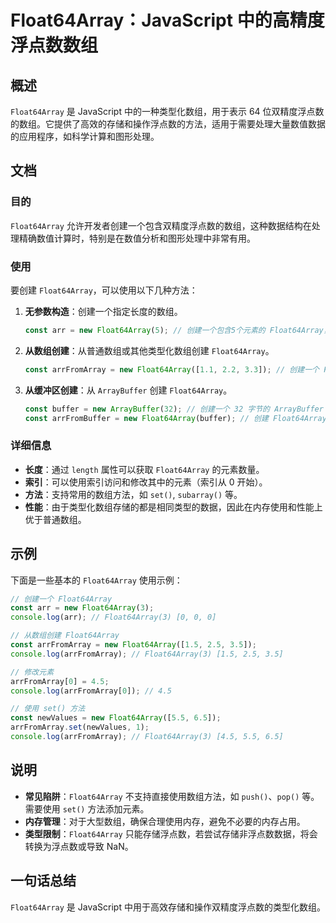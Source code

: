 <!--
Meta Description: # Float64Array：JavaScript 中的高精度浮点数数组 ## 概述 `Float64Array` 是 JavaScript 中的一种类型化数组，用于表示 64 位双精度浮点数的数组。它提供了高效的存储和操作浮点数的方法，适用于需要处理大量数值数据的应用程序，如科学计算和图形处理。 ...
Meta Keywords: float64array, javascript, const, new, arrfromarray
-->

# Float64Array：JavaScript 中的高精度浮点数数组

## 概述
`Float64Array` 是 JavaScript 中的一种类型化数组，用于表示 64 位双精度浮点数的数组。它提供了高效的存储和操作浮点数的方法，适用于需要处理大量数值数据的应用程序，如科学计算和图形处理。

## 文档
### 目的
`Float64Array` 允许开发者创建一个包含双精度浮点数的数组，这种数据结构在处理精确数值计算时，特别是在数值分析和图形处理中非常有用。

### 使用
要创建 `Float64Array`，可以使用以下几种方法：

1. **无参数构造**：创建一个指定长度的数组。
   ```javascript
   const arr = new Float64Array(5); // 创建一个包含5个元素的 Float64Array，初始值为 0
   ```

2. **从数组创建**：从普通数组或其他类型化数组创建 `Float64Array`。
   ```javascript
   const arrFromArray = new Float64Array([1.1, 2.2, 3.3]); // 创建一个 Float64Array
   ```

3. **从缓冲区创建**：从 `ArrayBuffer` 创建 `Float64Array`。
   ```javascript
   const buffer = new ArrayBuffer(32); // 创建一个 32 字节的 ArrayBuffer
   const arrFromBuffer = new Float64Array(buffer); // 创建 Float64Array
   ```

### 详细信息
- **长度**：通过 `length` 属性可以获取 `Float64Array` 的元素数量。
- **索引**：可以使用索引访问和修改其中的元素（索引从 0 开始）。
- **方法**：支持常用的数组方法，如 `set()`, `subarray()` 等。
- **性能**：由于类型化数组存储的都是相同类型的数据，因此在内存使用和性能上优于普通数组。

## 示例
下面是一些基本的 `Float64Array` 使用示例：

```javascript
// 创建一个 Float64Array
const arr = new Float64Array(3);
console.log(arr); // Float64Array(3) [0, 0, 0]

// 从数组创建 Float64Array
const arrFromArray = new Float64Array([1.5, 2.5, 3.5]);
console.log(arrFromArray); // Float64Array(3) [1.5, 2.5, 3.5]

// 修改元素
arrFromArray[0] = 4.5;
console.log(arrFromArray[0]); // 4.5

// 使用 set() 方法
const newValues = new Float64Array([5.5, 6.5]);
arrFromArray.set(newValues, 1);
console.log(arrFromArray); // Float64Array(3) [4.5, 5.5, 6.5]
```

## 说明
- **常见陷阱**：`Float64Array` 不支持直接使用数组方法，如 `push()`、`pop()` 等。需要使用 `set()` 方法添加元素。
- **内存管理**：对于大型数组，确保合理使用内存，避免不必要的内存占用。
- **类型限制**：`Float64Array` 只能存储浮点数，若尝试存储非浮点数数据，将会转换为浮点数或导致 NaN。

## 一句话总结
`Float64Array` 是 JavaScript 中用于高效存储和操作双精度浮点数的类型化数组。